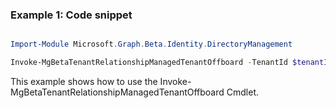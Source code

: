 ### Example 1: Code snippet

```powershell

Import-Module Microsoft.Graph.Beta.Identity.DirectoryManagement

Invoke-MgBetaTenantRelationshipManagedTenantOffboard -TenantId $tenantId

```
This example shows how to use the Invoke-MgBetaTenantRelationshipManagedTenantOffboard Cmdlet.

